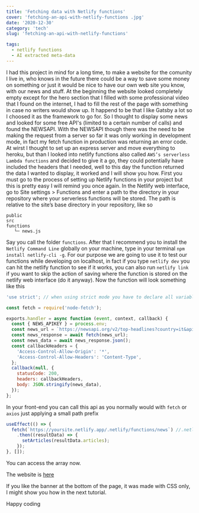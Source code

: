 ```yaml
---
title: 'Fetching data with Netlify functions'
cover: 'fetching-an-api-with-netlify-functions .jpg'
date: '2020-12-30'
category: 'tech'
slug: 'fetching-an-api-with-netlify-functions'

tags:
  - netlify functions
  - AI extracted meta-data
---
```


I had this project in mind for a long time, to make a website for the comunity I live in, who knows in the future there could be a way to save some money on something or just it would be nice to have our own web site you know, with our news and stuff. At the beginning the website looked completely empty except for the hero section that I filled with some professional video that I found on the internet, I had to fill the rest of the page with something in case no writers would show up. It happend to be that I like Gatsby a lot so I choosed it as the framework to go for. So I thought to display some news and looked for some free API's (limited to a certain number of calls) and found the NEWSAPI. With the NEWSAPI though there was the need to be making the request from a server so far it was only working in development mode, in fact my fetch function in production was returning an error code. At wirst I thought to set up an express server and move everything to heroku, but than I looked into netlify functions also called `AWS’s serverless Lambda functions` and decided to give it a go, they could potentially have included the headers that I needed, well to this day the function returned the data I wanted to display, it worked and I will show you how. First you must go to the process of setting up Netlify functions in your project but this is pretty easy I will remind you once again. In the Netlify web interface, go to Site settings > Functions and enter a path to the directory in your repository where your serverless functions will be stored. The path is relative to the site’s base directory in your repository, like so

```public
public
src
functions
   └─ news.js

```

Say you call the folder `functions`. After that I recommend you to install the `Netlify Command Line` globally on your machine, type in your terminal `npm install netlify-cli -g`. For our purpose we are going to use it to test our functions while developing on localhost, in fact if you type `netlify dev` you can hit the netlify function to see if it works, you can also run `netlify link` if you want to skip the action of saving where the function is stored on the netlify web interface (do it anyway). Now the function will look something like this

```jsx
'use strict'; // when using strict mode you have to declare all variables

const fetch = require('node-fetch');

exports.handler = async function (event, context, callback) {
  const { NEWS_APIKEY } = process.env;
  const news_url = `https://newsapi.org/v2/top-headlines?country=it&apiKey=${NEWS_APIKEY}`;
  const news_response = await fetch(news_url);
  const news_data = await news_response.json();
  const callbackHeaders = {
    'Access-Control-Allow-Origin': '*',
    'Access-Control-Allow-Headers': 'Content-Type',
  };
  callback(null, {
    statusCode: 200,
    headers: callbackHeaders,
    body: JSON.stringify(news_data),
  });
};
```

In your front-end you can call this api as you normally would with `fetch` or `axios` just applying a small path prefix

```jsx
useEffect(() => {
  fetch(`https://yoursite.netlify.app/.netlify/functions/news`) //.netlify is something required than go for the folder than the file you want
    .then((resultData) => {
      setArticles(resultData.articles);
    });
}, []);
```

You can access the array now.

The website is&nbsp;<a href="https://prolocofraine.netlify.app" target="_blank" rel="noopener noreferrer">here</a>

If you like the banner at the bottom of the page, it was made with CSS only, I might show you how in the next tutorial.

Happy coding
